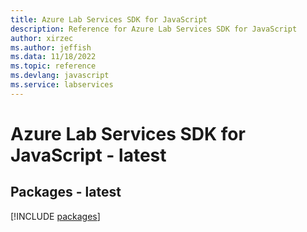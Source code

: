 ```yaml
---
title: Azure Lab Services SDK for JavaScript
description: Reference for Azure Lab Services SDK for JavaScript
author: xirzec
ms.author: jeffish
ms.data: 11/18/2022
ms.topic: reference
ms.devlang: javascript
ms.service: labservices
---
```

# Azure Lab Services SDK for JavaScript - latest
## Packages - latest
[!INCLUDE [packages](lab-services-index.md)]